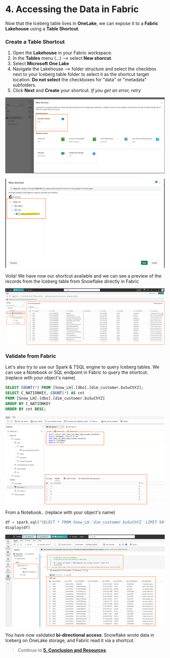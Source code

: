 # 4. Accessing the Data in Fabric

Now that the Iceberg table lives in **OneLake**, we can expose it to a **Fabric Lakehouse** using a **Table Shortcut**.

### Create a Table Shortcut
1. Open the **Lakehouse** in your Fabric workspace.
2. In the **Tables** menu (...) --> select **New shorcut**.
3. Select **Microsoft One Lake**
4. Navigate the Lakehouse --> folder structure and select the checkbox next to your Iceberg table folder to select it as the shortcut target location. **Do not select** the checkboxes for "data" or "metadata" subfolders.
5. Click **Next** and **Create** your shortcut. *If you get an error, retry*

![Snowflake](img/shorcut_1.png)

![Snowflake](img/shorcut_2.png)

Voila! We have now our shortcut available and we can see a preview of the records from the Iceberg table from Snowflake directly in Fabric

![Snowflake](img/shorcut_3.png)


### Validate from Fabric
Let's also try to use our Spark & TSQL engine to query Iceberg tables. We can use a Notebook or SQL endpoint in Fabric to query the shortcut:
(replace with your object's name)
```sql
SELECT COUNT(*) FROM [Snow_LH].[dbo].[dim_customer.buSuChYZ];
SELECT C_NATIONKEY, COUNT(*) AS cnt
FROM [Snow_LH].[dbo].[dim_customer.buSuChYZ]
GROUP BY C_NATIONKEY
ORDER BY cnt DESC;
```
![Snowflake](img/shorcut_4.png)

From a Notebook.. (replace with your object's name)

```python
df = spark.sql("SELECT * FROM Snow_LH.`dim_customer.buSuChYZ` LIMIT 50")
display(df)
```

![Snowflake](img/shorcut_5.png)



You have now validated **bi‑directional access**: Snowflake wrote data in Iceberg on OneLake storage, and Fabric read it via a shortcut.
  
> Continue to **[5. Conclusion and Resources](05-conclusion-and-resources.md)**.
